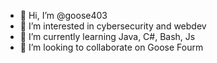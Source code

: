 - 👋 Hi, I’m @goose403
- 👀 I’m interested in cybersecurity and webdev
- 🌱 I’m currently learning Java, C#, Bash, Js
- 💞️ I’m looking to collaborate on Goose Fourm



